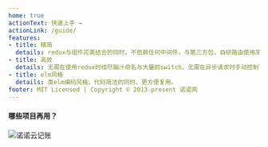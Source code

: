 ```yaml
---
home: true
actionText: 快速上手 →
actionLink: /guide/
features:
- title: 精简
  details: redux与组件完美结合的同时，不依赖任何中间件，与第三方包，自研路由使用简单概念极少。
- title: 高效
  details: 无需在使用redux时绞尽脑汁命名与大量的switch，无需在异步请求时手动控制loading状态。
- title: elm风格
  details: 类elm编码风格，代码简洁的同时、更方便复用。
footer: MIT Licensed | Copyright © 2013-present 诺诺网
---
```


#### 哪些项目再用？
![诺诺云记账](/images/project/cloud.jpg)